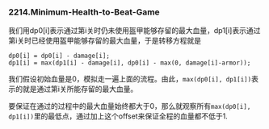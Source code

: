 ### 2214.Minimum-Health-to-Beat-Game

我们用dp0[i]表示通过第i关时仍未使用盔甲能够存留的最大血量，dp1[i]表示通过第i关时已经使用盔甲能够存留的最大血量，于是转移方程就是
```
dp0[i] = dp0[i] - damage[i];
dp1[i] = max(dp1[i] - damage[i], dp0[i] - max(0, damage[i]-armor));
```
我们假设初始血量是0，模拟走一遍上面的流程。由此，```max(dp0[i], dp1[i])```表示的就是通过第i关所能存留的最大血量。

要保证在通过的过程中的最大血量始终都大于0，那么就观察所有```max(dp0[i], dp1[i])```里的最低点，通过加上这个offset来保证全程的血量都不低于1.
